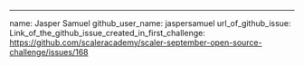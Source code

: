 ---
name: Jasper Samuel
github_user_name: jaspersamuel
url_of_github_issue: Link_of_the_github_issue_created_in_first_challenge: https://github.com/scaleracademy/scaler-september-open-source-challenge/issues/168
